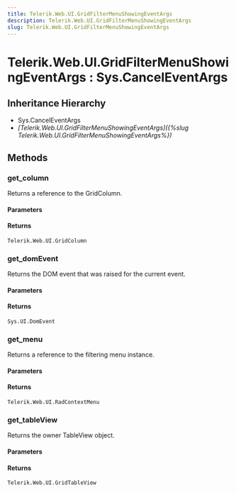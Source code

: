 ```yaml
---
title: Telerik.Web.UI.GridFilterMenuShowingEventArgs
description: Telerik.Web.UI.GridFilterMenuShowingEventArgs
slug: Telerik.Web.UI.GridFilterMenuShowingEventArgs
---
```


# Telerik.Web.UI.GridFilterMenuShowingEventArgs : Sys.CancelEventArgs 

## Inheritance Hierarchy

* Sys.CancelEventArgs
* *[Telerik.Web.UI.GridFilterMenuShowingEventArgs]({%slug Telerik.Web.UI.GridFilterMenuShowingEventArgs%})*


## Methods

###  get_column

Returns a reference to the GridColumn.

#### Parameters

#### Returns

`Telerik.Web.UI.GridColumn`

### get_domEvent

Returns the DOM event that was raised for the current event.

#### Parameters

#### Returns

`Sys.UI.DomEvent` 

### get_menu

Returns a reference to the filtering menu instance.

#### Parameters

#### Returns

`Telerik.Web.UI.RadContextMenu`

### get_tableView

Returns the owner TableView object.

#### Parameters

#### Returns

`Telerik.Web.UI.GridTableView` 






